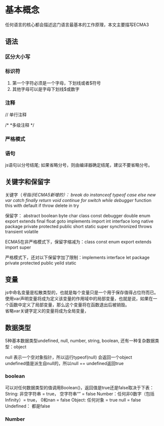 # 基本概念

任何语言的核心都会描述这门语言最基本的工作原理，本文主要描写ECMA3

## 语法

### 区分大小写

### 标识符

1. 第一个字符必须是一个字母，下划线或者$符号
2. 其他字母可以是字母下划线$或数字

### 注释

// 单行注释

/*
 *多级注释
 */

### 严格模式

### 语句

js语句以分号结尾; 如果省略分号，则由编译器确定结尾，建议不要省略分号。

## 关键字和保留字

关键字（*号指示ECMA5新增的）：
break do instanceof typeof case else new var catch finally return void continue for switch while debugger* function this with default if throw delete in try

保留字：
abstract boolean byte char class const debugger double enum export extends final float goto implements import int interface long native package private protected public short static super synchronized throws transient volatile

ECMA5在非严格模式下，保留字缩减为：class const enum export extends import super

严格模式下，还对以下保留字加了限制：implements interface let package private protected public yeild static

## 变量

js中命名变量是松散类型的，也就是每个变量只是一个用于保存值得占位符而已。  
使用var声明变量将成为定义该变量的作用域中的局部变量，也就是说，如果在一个函数中定义了局部变量，那么这个变量将在函数退出后被销毁。  
省略var关键字定义的变量将成为全局变量，

## 数据类型

5种基本数据类型undefined, null, number, string, boolean, 还有一种复杂数据类型：object

null 表示一个空对象指针，所以运行typeof(null) 会返回一个object  
undefined值是派生自null的，所以null == undefined返回true

### boolean

可以对任何数据类型的值调用Boolean()，返回值是true还是false取决于下表：
String: 非空字符串 = true， 空字符串“” = false
Number：任何非0数字（包括Infinity）= true， 0和nan = false
Object: 任何对象 = true  null = false
Undefined： 都是false

### Number


